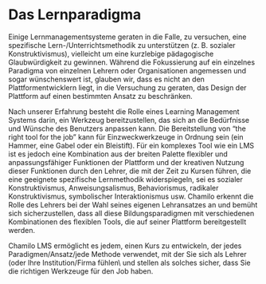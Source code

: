 # Das Lernparadigma

Einige Lernmanagementsysteme geraten in die Falle, zu versuchen, eine spezifische Lern-/Unterrichtsmethodik zu unterstützen \(z. B. sozialer Konstruktivismus\), vielleicht um eine kurzlebige pädagogische Glaubwürdigkeit zu gewinnen. Während die Fokussierung auf ein einzelnes Paradigma von einzelnen Lehrern oder Organisationen angemessen und sogar wünschenswert ist, glauben wir, dass es nicht an den Plattformentwicklern liegt, in die Versuchung zu geraten, das Design der Plattform auf einen bestimmten Ansatz zu beschränken.

Nach unserer Erfahrung besteht die Rolle eines Learning Management Systems darin, ein Werkzeug bereitzustellen, das sich an die Bedürfnisse und Wünsche des Benutzers anpassen kann. Die Bereitstellung von “the right tool for the job” kann für Einzweckwerkzeuge in Ordnung sein \(ein Hammer, eine Gabel oder ein Bleistift\). Für ein komplexes Tool wie ein LMS ist es jedoch eine Kombination aus der breiten Palette flexibler und anpassungsfähiger Funktionen der Plattform und der kreativen Nutzung dieser Funktionen durch den Lehrer, die mit der Zeit zu Kursen führen, die eine geeignete spezifische Lernmethodik widerspiegeln, sei es sozialer Konstruktivismus, Anweisungsalismus, Behaviorismus, radikaler Konstruktivismus, symbolischer Interaktionismus usw. Chamilo erkennt die Rolle des Lehrers bei der Wahl seines eigenen Lehransatzes an und bemüht sich sicherzustellen, dass all diese Bildungsparadigmen mit verschiedenen Kombinationen des flexiblen Tools, die auf seiner Plattform bereitgestellt werden.

Chamilo LMS ermöglicht es jedem, einen Kurs zu entwickeln, der jedes Paradigmen/Ansatz/jede Methode verwendet, mit der Sie sich als Lehrer (oder Ihre Institution/Firma fühlen\ und stellen als solches sicher, dass Sie die richtigen Werkzeuge für den Job haben.